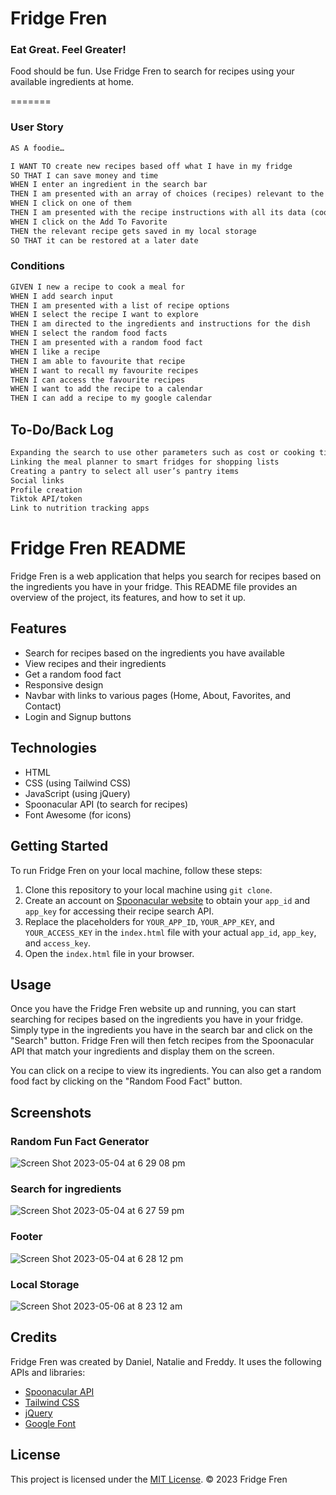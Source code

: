 # Fridge Fren

### Eat Great. Feel Greater!

Food should be fun. Use Fridge Fren to search for recipes using your available ingredients at home. 


=======
### User Story

```md
AS A foodie…

I WANT TO create new recipes based off what I have in my fridge
SO THAT I can save money and time
WHEN I enter an ingredient in the search bar
THEN I am presented with an array of choices (recipes) relevant to the search input
WHEN I click on one of them
THEN I am presented with the recipe instructions with all its data (cooking method, ingredients, calories, time, cuisine)
WHEN I click on the Add To Favorite
THEN the relevant recipe gets saved in my local storage 
SO THAT it can be restored at a later date
```

### Conditions 
```md
GIVEN I new a recipe to cook a meal for 
WHEN I add search input 
THEN I am presented with a list of recipe options
WHEN I select the recipe I want to explore 
THEN I am directed to the ingredients and instructions for the dish 
WHEN I select the random food facts 
THEN I am presented with a random food fact 
WHEN I like a recipe 
THEN I am able to favourite that recipe 
WHEN I want to recall my favourite recipes 
THEN I can access the favourite recipes 
WHEN I want to add the recipe to a calendar 
THEN I can add a recipe to my google calendar 
```


## To-Do/Back Log
```md
Expanding the search to use other parameters such as cost or cooking time 
Linking the meal planner to smart fridges for shopping lists 
Creating a pantry to select all user’s pantry items
Social links 
Profile creation
Tiktok API/token 
Link to nutrition tracking apps 
```


# Fridge Fren README


Fridge Fren is a web application that helps you search for recipes based on the ingredients you have in your fridge. This README file provides an overview of the project, its features, and how to set it up.

## Features

- Search for recipes based on the ingredients you have available
- View recipes and their ingredients
- Get a random food fact
- Responsive design
- Navbar with links to various pages (Home, About, Favorites, and Contact)
- Login and Signup buttons

## Technologies

- HTML
- CSS (using Tailwind CSS)
- JavaScript (using jQuery)
- Spoonacular API (to search for recipes)
- Font Awesome (for icons)

## Getting Started

To run Fridge Fren on your local machine, follow these steps:

1. Clone this repository to your local machine using `git clone`.
2. Create an account on [Spoonacular website](https://spoonacular.com/food-api) to obtain your `app_id` and `app_key` for accessing their recipe search API.
4. Replace the placeholders for `YOUR_APP_ID`, `YOUR_APP_KEY`, and `YOUR_ACCESS_KEY` in the `index.html` file with your actual `app_id`, `app_key`, and `access_key`.
5. Open the `index.html` file in your browser.

## Usage

Once you have the Fridge Fren website up and running, you can start searching for recipes based on the ingredients you have in your fridge. Simply type in the ingredients you have in the search bar and click on the "Search" button. Fridge Fren will then fetch recipes from the Spoonacular API that match your ingredients and display them on the screen.

You can click on a recipe to view its ingredients. You can also get a random food fact by clicking on the "Random Food Fact" button.

## Screenshots

### Random Fun Fact Generator

![Screen Shot 2023-05-04 at 6 29 08 pm](https://user-images.githubusercontent.com/126050763/236151778-c4093b8b-bf2a-43a5-85aa-5ad268dc909a.png)

### Search for ingredients

![Screen Shot 2023-05-04 at 6 27 59 pm](https://user-images.githubusercontent.com/126050763/236152208-261e27fc-0a28-455d-b361-08b914133b0b.png)

### Footer 
![Screen Shot 2023-05-04 at 6 28 12 pm](https://user-images.githubusercontent.com/126050763/236152068-0f51f3f1-f68e-4c51-b508-3f98bd164cd4.png)

### Local Storage
![Screen Shot 2023-05-06 at 8 23 12 am](https://user-images.githubusercontent.com/126050763/236578972-96a63ddc-838a-41e8-b823-0298219f9c3a.png)



## Credits

Fridge Fren was created by Daniel, Natalie and Freddy. It uses the following APIs and libraries:

- [Spoonacular API](https://spoonacular.com/food-api)
- [Tailwind CSS](https://tailwindcss.com/)
- [jQuery](https://jquery.com/)
- [Google Font](https://fonts.google.com/)

## License

This project is licensed under the [MIT License](LICENSE).
© 2023 Fridge Fren

